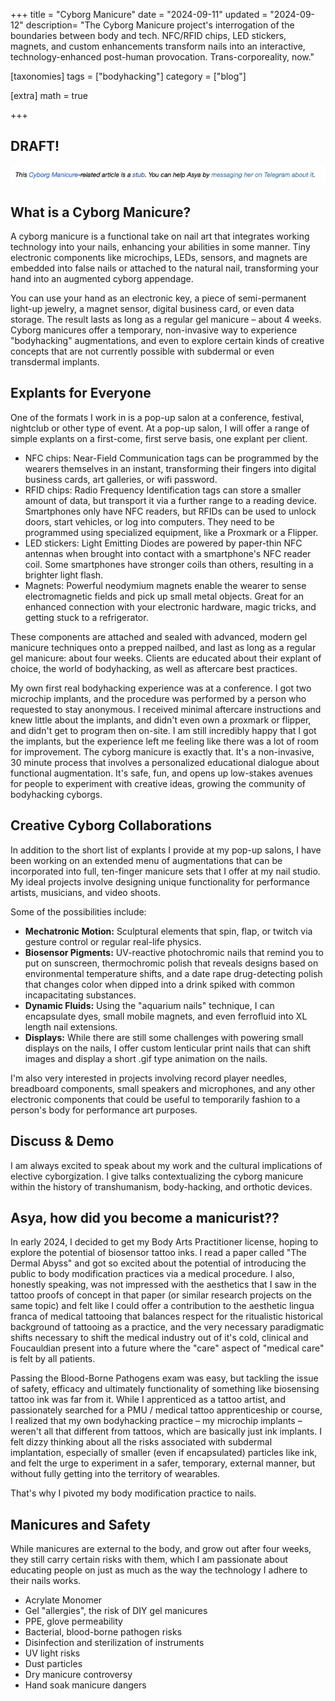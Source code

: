 +++
title = "Cyborg Manicure"
date = "2024-09-11"
updated = "2024-09-12"
description= "The Cyborg Manicure project's interrogation of the boundaries between body and tech. NFC/RFID chips, LED stickers, magnets, and custom enhancements transform nails into an interactive, technology-enhanced post-human provocation. Trans-corporeality, now."

[taxonomies]
tags = ["bodyhacking"]
category = ["blog"]

[extra]
math = true

+++
## DRAFT!

<img src="stub.png" alt="This Cyborg Manicure-related article is a stub. You can help Asya by messaging her on Telegram about it." >

## What is a Cyborg Manicure?

A cyborg manicure is a functional take on nail art that integrates working technology into your nails, enhancing your abilities in some manner. Tiny electronic components like microchips, LEDs, sensors, and magnets are embedded into false nails or attached to the natural nail, transforming your hand into an augmented cyborg appendage. 

You can use your hand as an electronic key, a piece of semi-permanent light-up jewelry, a magnet sensor, digital business card, or even data storage. The result lasts as long as a regular gel manicure – about 4 weeks. Cyborg manicures offer a temporary, non-invasive way to experience "bodyhacking" augmentations, and even to explore certain kinds of creative concepts that are not currently possible with subdermal or even transdermal implants. 

## Explants for Everyone

One of the formats I work in is a pop-up salon at a conference, festival, nightclub or other type of event. At a pop-up salon, I will offer a range of simple explants on a first-come, first serve basis, one explant per client.

- NFC chips: Near-Field Communication tags can be programmed by the wearers themselves in an instant, transforming their fingers into digital business cards, art galleries, or wifi password.
- RFID chips: Radio Frequency Identification tags can store a smaller amount of data, but transport it via a further range to a reading device. Smartphones only have NFC readers, but RFIDs can be used to unlock doors, start vehicles, or log into computers. They need to be programmed using specialized equipment, like a Proxmark or a Flipper.
- LED stickers: Light Emitting Diodes are powered by paper-thin NFC antennas when brought into contact with a smartphone's NFC reader coil. Some smartphones have stronger coils than others, resulting in a brighter light flash.
- Magnets: Powerful neodymium magnets enable the wearer to sense electromagnetic fields and pick up small metal objects. Great for an enhanced connection with your electronic hardware, magic tricks, and getting stuck to a refrigerator.

These components are attached and sealed with advanced, modern gel manicure techniques onto a prepped nailbed, and last as long as a regular gel manicure: about four weeks. Clients are educated about their explant of choice, the world of bodyhacking, as well as aftercare best practices.

My own first real bodyhacking experience was at a conference. I got two microchip implants, and the procedure was performed by a person who requested to stay anonymous. I received minimal aftercare instructions and knew little about the implants, and didn't even own a proxmark or flipper, and didn't get to program then on-site. I am still incredibly happy that I got the implants, but the experience left me feeling like there was a lot of room for improvement. The cyborg manicure is exactly that. It's a non-invasive, 30 minute process that involves a personalized educational dialogue about functional augmentation. It's safe, fun, and opens up low-stakes avenues for people to experiment with creative ideas, growing the community of bodyhacking cyborgs.

## Creative Cyborg Collaborations

In addition to the short list of explants I provide at my pop-up salons, I have been working on an extended menu of augmentations that can be incorporated into full, ten-finger manicure sets that I offer at my nail studio. My ideal projects involve designing unique functionality for performance artists, musicians, and video shoots. 

Some of the possibilities include:

- **Mechatronic Motion:** Sculptural elements that spin, flap, or twitch via gesture control or regular real-life physics.
- **Biosensor Pigments:** UV-reactive photochromic nails that remind you to put on sunscreen, thermochromic polish that reveals designs based on environmental temperature shifts, and a date rape drug-detecting polish that changes color when dipped into a drink spiked with common incapacitating substances.
- **Dynamic Fluids:** Using the "aquarium nails" technique, I can encapsulate dyes, small mobile magnets, and even ferrofluid into XL length nail extensions.
- **Displays:** While there are still some challenges with powering small displays on the nails, I offer custom lenticular print nails that can shift images and display a short .gif type animation on the nails.

I'm also very interested in projects involving record player needles, breadboard components, small speakers and microphones, and any other electronic components that could be useful to temporarily fashion to a person's body for performance art purposes.

## Discuss & Demo

I am always excited to speak about my work and the cultural implications of elective cyborgization. I give talks contextualizing the cyborg manicure within the history of transhumanism, body-hacking, and orthotic devices. 
## Asya, how did you become a manicurist??

In early 2024, I decided to get my Body Arts Practitioner license, hoping to explore the potential of biosensor tattoo inks. I read a paper called "The Dermal Abyss" and got so excited about the potential of introducing the public to body modification practices via a medical procedure. I also, honestly speaking, was not impressed with the aesthetics that I saw in the tattoo proofs of concept in that paper (or similar research projects on the same topic) and felt like I could offer a contribution to the aesthetic lingua franca of medical tattooing that balances respect for the ritualistic historical background of tattooing as a practice, and the very necessary paradigmatic shifts necessary to shift the medical industry out of it's cold, clinical and Foucauldian present into a future where the "care" aspect of "medical care" is felt by all patients.

Passing the Blood-Borne Pathogens exam was easy, but tackling the issue of safety, efficacy and ultimately functionality of something like biosensing tattoo ink was far from it. While I apprenticed as a tattoo artist, and passionately searched for a PMU / medical tattoo apprenticeship or course, I realized that my own bodyhacking practice – my microchip implants – weren't all that different from tattoos, which are basically just ink implants. I felt dizzy thinking about all the risks associated with subdermal implantation, especially of smaller (even if encapsulated) particles like ink, and felt the urge to experiment in a safer, temporary, external manner, but without fully getting into the territory of wearables. 

That's why I pivoted my body modification practice to nails. 

## Manicures and Safety

While manicures are external to the body, and grow out after four weeks, they still carry certain risks with them, which I am passionate about educating people on just as much as the way the technology I adhere to their nails works.

- Acrylate Monomer
- Gel "allergies", the risk of DIY gel manicures
- PPE, glove permeability
- Bacterial, blood-borne pathogen risks
- Disinfection and sterilization of instruments
- UV light risks
- Dust particles
- Dry manicure controversy
- Hand soak manicure dangers

